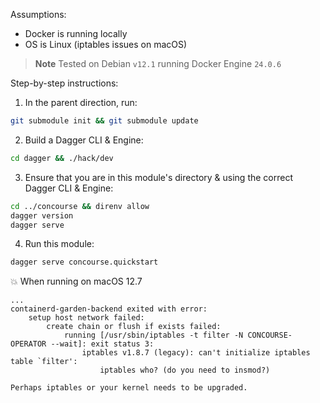 Assumptions:
- Docker is running locally
- OS is Linux (iptables issues on macOS)

> **Note**
> Tested on Debian `v12.1` running Docker Engine `24.0.6`

Step-by-step instructions:
1. In the parent direction, run:
```sh
git submodule init && git submodule update
```
2. Build a Dagger CLI & Engine:
```sh
cd dagger && ./hack/dev
```
3. Ensure that you are in this module's directory & using the correct Dagger CLI & Engine:
```sh
cd ../concourse && direnv allow
dagger version
dagger serve
```
4. Run this module:
```sh
dagger serve concourse.quickstart
```

💥 When running on macOS 12.7
```
...
containerd-garden-backend exited with error:
    setup host network failed:
        create chain or flush if exists failed:
            running [/usr/sbin/iptables -t filter -N CONCOURSE-OPERATOR --wait]: exit status 3:
                iptables v1.8.7 (legacy): can't initialize iptables table `filter':
                    iptables who? (do you need to insmod?)

Perhaps iptables or your kernel needs to be upgraded.
```
